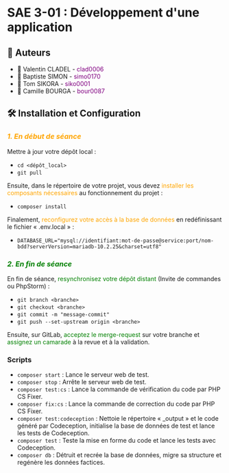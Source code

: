 # SAE 3-01 : Développement d'une application

## 👥 Auteurs

- 👤 Valentin CLADEL - <span style="color: purple">clad0006</span>
- 👤 Baptiste SIMON - <span style="color: purple">simo0170</span>
- 👤 Tom SIKORA - <span style="color: purple">siko0001</span>
- 👤 Camille BOURGA - <span style="color: purple">bour0087</span>

## 🛠 Installation et Configuration
### *<span style="color: orange">1. En début de séance</span>*

Mettre à jour votre dépôt local :
- `cd <dépôt_local>`
- `git pull`

Ensuite, dans le répertoire de votre projet, vous devez <span style="color: orange">installer les composants nécessaires</span> au fonctionnement du projet :
- `composer install`

Finalement, <span style="color: orange">reconfigurez votre accès à la base de données</span> en redéfinissant le fichier « .env.local » :
- `DATABASE_URL="mysql://identifiant:mot-de-passe@service:port/nom-bdd?serverVersion=mariadb-10.2.25&charset=utf8"`

### *<span style="color: green">2. En fin de séance</span>*

En fin de séance, <span style="color: green">resynchronisez votre dépôt distant</span> (Invite de commandes ou PhpStorm) :

- `git branch <branche>`
- `git checkout <branche>`
- `git commit -m "message-commit"`
- `git push --set-upstream origin <branche>`

Ensuite, sur GitLab, <span style="color: green">acceptez le merge-request</span> sur votre branche et <span style="color: green">assignez un camarade</span> à la revue et à la validation.

### Scripts
- `composer start` : Lance le serveur web de test.
- `composer stop` : Arrête le serveur web de test.
- `composer test:cs` : Lance la commande de vérification du code par PHP CS Fixer.
- `composer fix:cs` : Lance la commande de correction du code par PHP CS Fixer.
- `composer test:codeception` : Nettoie le répertoire « _output » et le code généré par Codeception, initialise la base de données de test et lance les tests de Codeception.
- `composer test` : Teste la mise en forme du code et lance les tests avec Codeception.
- `composer db` : Détruit et recrée la base de données, migre sa structure et regénère les données factices.
